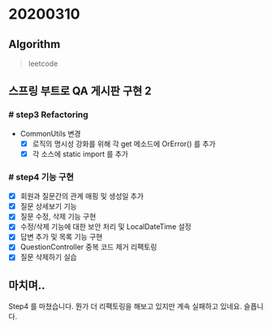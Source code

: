 # 20200310

## Algorithm
> leetcode  

## 스프링 부트로 QA 게시판 구현 2
### # step3 Refactoring
- CommonUtils 변경
    - [x] 로직의 명시성 강화를 위해 각 get 메소드에 OrError() 를 추가 
    - [x] 각 소스에 static import 를 추가
    
### # step4 기능 구현
- [x] 회원과 질문간의 관계 매핑 및 생성일 추가
- [x] 질문 상세보기 기능
- [x] 질문 수정, 삭제 기능 구현
- [x] 수정/삭제 기능에 대한 보안 처리 및 LocalDateTime 설정
- [x] 답변 추가 및 목록 기능 구현
- [x] QuestionController 중복 코드 제거 리팩토링
- [x] 질문 삭제하기 실습
    
## 마치며.. 
Step4 를 마쳤습니다. 뭔가 더 리팩토링을 해보고 있지만 계속 실패하고 있네요. 슬픕니다.

